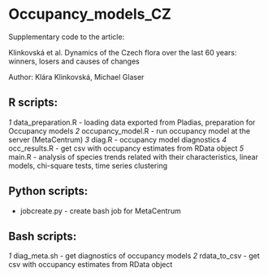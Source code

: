 # Occupancy_models_CZ

Supplementary code to the article: 

Klinkovská et al. Dynamics of the Czech flora over the last 60 years: winners, losers and causes of changes

Author: Klára Klinkovská, Michael Glaser 

## R scripts:

*1* data_preparation.R - loading data exported from Pladias, preparation for Occupancy models
*2* occupancy_model.R - run occupancy model at the server (MetaCentrum)
*3* diag.R - occupancy model diagnostics
*4* occ_results.R - get csv with occupancy estimates from RData object
*5* main.R - analysis of species trends related with their characteristics, linear models, chi-square tests, time series clustering

## Python scripts:
* jobcreate.py - create bash job for MetaCentrum

## Bash scripts:
*1* diag_meta.sh - get diagnostics of occupancy models
*2* rdata_to_csv - get csv with occupancy estimates from RData object


